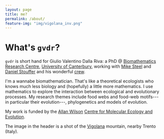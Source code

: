 ```yaml
---
layout: page
title: me?
permalink: /about/
feature-img: "img/vigolana_inv.png"
---
```


# What's <code>gvdr</code>?

<code>gvdr</code> is short hand for Giulio Valentino Dalla Riva: a PhD @ [Biomathematics Research Centre](http://www.math.canterbury.ac.nz/bio/), [University of Canterbury](http://www.canterbury.ac.nz/), working with [Mike Steel](www.math.canterbury.ac.nz/~m.steel/) and [Daniel Stouffer](www.stoufferlab.org/people/stouffer/) and his wonderful [crew](www.stoufferlab.org).

I'm a wannabe biomathematician. That's like a theoretical ecologists who knows much less biology and (hopefully) a little more mathematics. I use mathematics to explore the interaction between ecological and evolutionary processes. My research themes include food webs and food-web motifs---in particular their evolution---, phylogenetics and models of evolution.

My work is funded by the [Allan Wilson](http://www.allanwilsoncentre.ac.nz/massey/learning/departments/centres-research/allan-wilson-centre/about-us/allan-wilson.cfm) [Centre for Molecular Ecology and Evolution](http://www.allanwilsoncentre.ac.nz).

The image in the header is a shot of the [Vigolana](http://www.gruppovigolana.it/) mountain, nearby Trento (Italy).